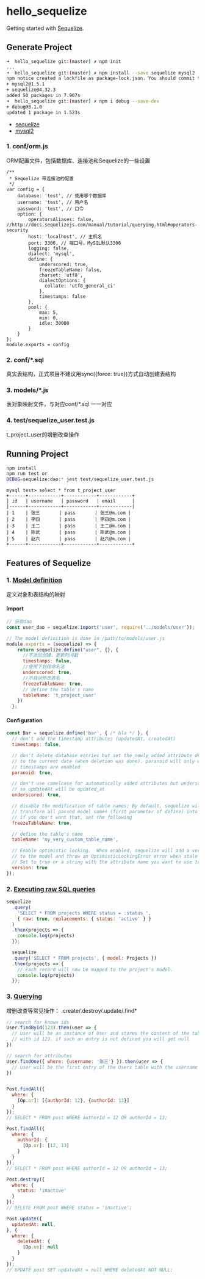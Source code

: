 # hello_sequelize

Getting started with [Sequelize](http://wiki.li3huo.com/NodeJS_ORM_Solutions#Sequelize).

## Generate Project

```bash
➜  hello_sequelize git:(master) ✗ npm init
...
➜  hello_sequelize git:(master) ✗ npm install --save sequelize mysql2
npm notice created a lockfile as package-lock.json. You should commit this file.
+ mysql2@1.5.1
+ sequelize@4.32.3
added 50 packages in 7.907s
➜  hello_sequelize git:(master) ✗ npm i debug --save-dev
+ debug@3.1.0
updated 1 package in 1.523s
```

* [sequelize](https://www.npmjs.com/package/sequelize)
* [mysql2](https://www.npmjs.com/package/mysql2)

### 1. conf/orm.js
ORM配置文件，包括数据库、连接池和Sequelize的一些设置

```JS
/**
 * Sequelize 带连接池的配置
 */
var config = {
    database: 'test', // 使用哪个数据库
    username: 'test', // 用户名
    password: 'test', // 口令
    option: {
        operatorsAliases: false, //http://docs.sequelizejs.com/manual/tutorial/querying.html#operators-security
        host: 'localhost', // 主机名
        port: 3306, // 端口号，MySQL默认3306
        logging: false,
        dialect: 'mysql',
        define: {
            underscored: true,
            freezeTableName: false,
            charset: 'utf8',
            dialectOptions: {
              collate: 'utf8_general_ci'
            },
            timestamps: false
        },
        pool: {
            max: 5,
            min: 0,
            idle: 30000
        }
    }
};
module.exports = config
```
### 2. conf/*.sql
真实表结构，正式项目不建议用sync({force: true})方式自动创建表结构

### 3. models/*.js
表对象映射文件，与对应conf/*.sql 一一对应

### 4. test/sequelize_user.test.js
t_project_user的增删改查操作

## Running Project

```bash
npm install
npm run test or
DEBUG=sequelize:dao:* jest test/sequelize_user.test.js
```

```mysql
mysql test> select * from t_project_user
+------+------------+------------+------------+
| id   | username   | password   | email      |
|------+------------+------------+------------|
| 1    | 张三       | pass       | 张三@m.com |
| 2    | 李四       | pass       | 李四@m.com |
| 3    | 王二       | pass       | 王二@m.com |
| 4    | 陈武       | pass       | 陈武@m.com |
| 5    | 赵六       | pass       | 赵六@m.com |
+------+------------+------------+------------+
```

## Features of Sequelize

### 1. [Model definition](http://docs.sequelizejs.com/manual/tutorial/models-definition.html)
定义对象和表结构的映射

#### Import

```javascript
// 获取dao
const user_dao = sequelize.import('user', require('../models/user'));

// The model definition is done in /path/to/models/user.js
module.exports = (sequelize) => {
    return sequelize.define("user", {}, {
      //不添加创建、更新时间戳
      timestamps: false,
      //使用下划线命名法
      underscored: true,
      //不自动修改表名
      freezeTableName: true,
      // define the table's name
      tableName: 't_project_user'
    })
  };
```

#### Configuration

```javascript
const Bar = sequelize.define('bar', { /* bla */ }, {
  // don't add the timestamp attributes (updatedAt, createdAt)
  timestamps: false,

  // don't delete database entries but set the newly added attribute deletedAt
  // to the current date (when deletion was done). paranoid will only work if
  // timestamps are enabled
  paranoid: true,

  // don't use camelcase for automatically added attributes but underscore style
  // so updatedAt will be updated_at
  underscored: true,

  // disable the modification of table names; By default, sequelize will automatically
  // transform all passed model names (first parameter of define) into plural.
  // if you don't want that, set the following
  freezeTableName: true,

  // define the table's name
  tableName: 'my_very_custom_table_name',

  // Enable optimistic locking.  When enabled, sequelize will add a version count attribute
  // to the model and throw an OptimisticLockingError error when stale instances are saved.
  // Set to true or a string with the attribute name you want to use to enable.
  version: true
});
```

### 2. [Executing raw SQL queries](http://docs.sequelizejs.com/manual/installation/usage.html#executing-raw-sql-queries)

```javascript
sequelize
  .query(
    'SELECT * FROM projects WHERE status = :status ',
    { raw: true, replacements: { status: 'active' } }
  )
  .then(projects => {
    console.log(projects)
  });

  sequelize
  .query('SELECT * FROM projects', { model: Projects })
  .then(projects => {
    // Each record will now be mapped to the project's model.
    console.log(projects)
  });
```

### 3. [Querying](http://docs.sequelizejs.com/manual/tutorial/querying.html)
增删改查等常见操作： .create/.destroy/.update/.find*

```javascript
// search for known ids
User.findById(123).then(user => {
  // user will be an instance of User and stores the content of the table entry
  // with id 123. if such an entry is not defined you will get null
})

// search for attributes
User.findOne({ where: {username: '张三'} }).then(user => {
  // user will be the first entry of the Users table with the username '张三' || null
})


Post.findAll({
  where: {
    [Op.or]: [{authorId: 12}, {authorId: 13}]
  }
});
// SELECT * FROM post WHERE authorId = 12 OR authorId = 13;

Post.findAll({
  where: {
    authorId: {
      [Op.or]: [12, 13]
    }
  }
});
// SELECT * FROM post WHERE authorId = 12 OR authorId = 13;

Post.destroy({
  where: {
    status: 'inactive'
  }
});
// DELETE FROM post WHERE status = 'inactive';

Post.update({
  updatedAt: null,
}, {
  where: {
    deletedAt: {
      [Op.ne]: null
    }
  }
});
// UPDATE post SET updatedAt = null WHERE deletedAt NOT NULL;
```